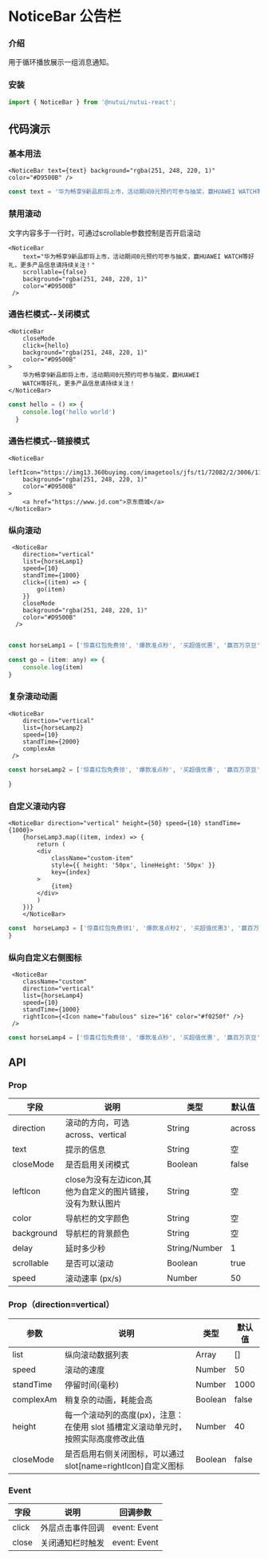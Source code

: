 #  NoticeBar 公告栏

### 介绍

用于循环播放展示一组消息通知。

### 安装

```javascript
import { NoticeBar } from '@nutui/nutui-react';
```

## 代码演示

### 基本用法

```tsx
<NoticeBar text={text} background="rgba(251, 248, 220, 1)" color="#D9500B" />
```
```javascript
const text = '华为畅享9新品即将上市，活动期间0元预约可参与抽奖，赢HUAWEI WATCH等好礼，更多产品信息请持续关注！'
```

### 禁用滚动
文字内容多于一行时，可通过scrollable参数控制是否开启滚动
```tsx
<NoticeBar
    text="华为畅享9新品即将上市，活动期间0元预约可参与抽奖，赢HUAWEI WATCH等好礼，更多产品信息请持续关注！"
    scrollable={false}
    background="rgba(251, 248, 220, 1)"
    color="#D9500B"
 />
```

### 通告栏模式--关闭模式
```tsx
<NoticeBar
    closeMode
    click={hello}
    background="rgba(251, 248, 220, 1)"
    color="#D9500B"
>
    华为畅享9新品即将上市，活动期间0元预约可参与抽奖，赢HUAWEI
    WATCH等好礼，更多产品信息请持续关注！
</NoticeBar>
```
```javascript
const hello = () => {
    console.log('hello world')
  }
```

### 通告栏模式--链接模式
```tsx
<NoticeBar
    leftIcon="https://img13.360buyimg.com/imagetools/jfs/t1/72082/2/3006/1197/5d130c8dE1c71bcd6/e48a3b60804c9775.png"
    background="rgba(251, 248, 220, 1)"
    color="#D9500B"
>
    <a href="https://www.jd.com">京东商城</a>
</NoticeBar>
```


### 纵向滚动

```tsx
 <NoticeBar
    direction="vertical"
    list={horseLamp1}
    speed={10}
    standTime={1000}
    click={(item) => {
        go(item)
    }}
    closeMode
    background="rgba(251, 248, 220, 1)"
    color="#D9500B"
  />
```
```javascript

const horseLamp1 = ['惊喜红包免费领', '爆款准点秒', '买超值优惠', '赢百万京豆'],

const go = (item: any) => {
    console.log(item)
}
```


### 复杂滚动动画

```tsx
<NoticeBar
    direction="vertical"
    list={horseLamp2}
    speed={10}
    standTime={2000}
    complexAm
 />
```
```javascript
const horseLamp2 = ['惊喜红包免费领', '爆款准点秒', '买超值优惠', '赢百万京豆'],

}
```

### 自定义滚动内容

```tsx
<NoticeBar direction="vertical" height={50} speed={10} standTime={1000}>
    {horseLamp3.map((item, index) => {
        return (
        <div
            className="custom-item"
            style={{ height: '50px', lineHeight: '50px' }}
            key={index}
        >
            {item}
        </div>
        )
    })}
    </NoticeBar>
```
```javascript
const  horseLamp3 = ['惊喜红包免费领1', '爆款准点秒2', '买超值优惠3', '赢百万京豆4']
}
```


### 纵向自定义右侧图标

```tsx
 <NoticeBar
    className="custom"
    direction="vertical"
    list={horseLamp4}
    speed={10}
    standTime={1000}
    rightIcon={<Icon name="fabulous" size="16" color="#f0250f" />}
 />
```
```javascript
const horseLamp4 = ['惊喜红包免费领', '爆款准点秒', '买超值优惠', '赢百万京豆']
```


## API

### Prop

| 字段       | 说明                                                       | 类型          | 默认值 |
| ---------- | ---------------------------------------------------------- | ------------- | ------ |
| direction       | 滚动的方向，可选 across、vertical                         | String        | across     |
| text       | 提示的信息                                                 | String        | 空     |
| closeMode  | 是否启用关闭模式                                           | Boolean       | false  |
| leftIcon   | close为没有左边icon,其他为自定义的图片链接，没有为默认图片 | String        | 空     |
| color      | 导航栏的文字颜色                                           | String        | 空     |
| background | 导航栏的背景颜色                                           | String        | 空     |
| delay      | 延时多少秒                                                 | String/Number | 1      |
| scrollable | 是否可以滚动                                               | Boolean       | true   |
| speed      | 滚动速率 (px/s)                                            | Number        | 50     |

### Prop（direction=vertical）

| 参数         | 说明                             | 类型   | 默认值           |
|--------------|----------------------------------|--------|------------------|
| list         | 纵向滚动数据列表               | Array | []               |
| speed        | 滚动的速度                         | Number | 50               |
| standTime         | 停留时间(毫秒) | Number | 1000                |
| complexAm | 稍复杂的动画，耗能会高     | Boolean | false |
| height          | 每一个滚动列的高度(px)，注意：在使用 slot 插槽定义滚动单元时，按照实际高度修改此值                 | Number | 40              |
| closeMode  | 是否启用右侧关闭图标，可以通过slot[name=rightIcon]自定义图标                                   | Boolean       | false  |

### Event

| 字段  | 说明             | 回调参数     |
| ----- | ---------------- | ------------ |
| click | 外层点击事件回调 | event: Event |
| close | 关闭通知栏时触发 | event: Event |
